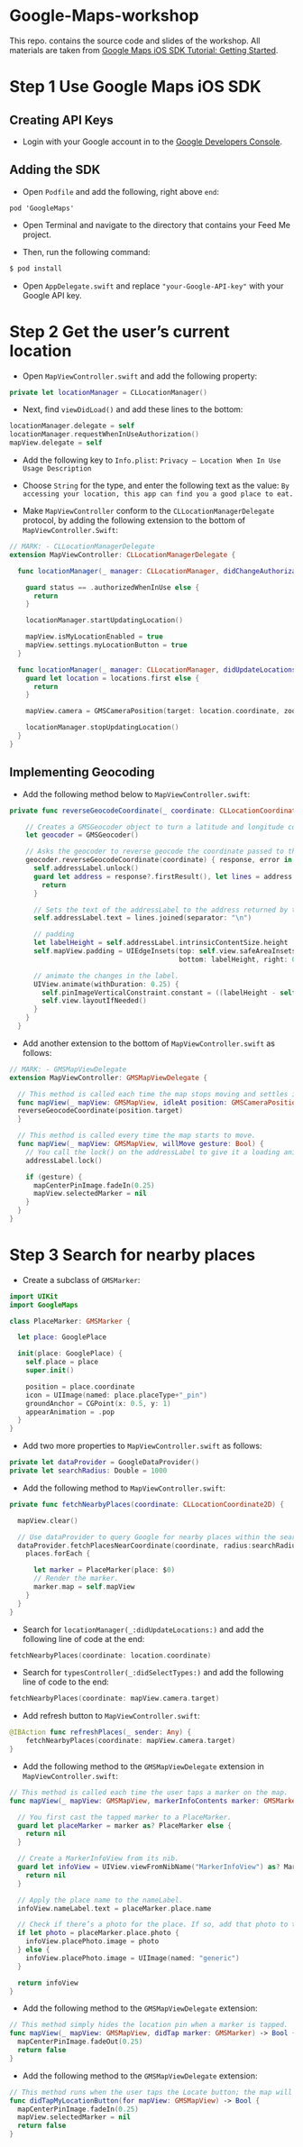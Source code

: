 # Google-Maps-workshop
This repo. contains the source code and slides of the workshop. All materials are taken from [Google Maps iOS SDK Tutorial: Getting Started](https://www.raywenderlich.com/197-google-maps-ios-sdk-tutorial-getting-started).

# Step 1 Use Google Maps iOS SDK
## Creating API Keys
- Login with your Google account in to the [Google Developers Console](https://console.developers.google.com/).

## Adding the SDK
- Open `Podfile` and add the following, right above `end`:

`pod 'GoogleMaps'`

- Open Terminal and navigate to the directory that contains your Feed Me project.

- Then, run the following command:

```bash
$ pod install
```

- Open `AppDelegate.swift` and replace `"your-Google-API-key"` with your Google API key.

# Step 2 Get the user’s current location
- Open `MapViewController.swift` and add the following property:
```swift
private let locationManager = CLLocationManager()
```

- Next, find `viewDidLoad()` and add these lines to the bottom:
```swift
locationManager.delegate = self
locationManager.requestWhenInUseAuthorization()
mapView.delegate = self
```

- Add the following key to `Info.plist`:
`Privacy – Location When In Use Usage Description`

- Choose `String` for the type, and enter the following text as the value:
`By accessing your location, this app can find you a good place to eat.`

- Make `MapViewController` conform to the `CLLocationManagerDelegate` protocol, by adding the following extension to the bottom of `MapViewController.Swift`:
```swift
// MARK: - CLLocationManagerDelegate
extension MapViewController: CLLocationManagerDelegate {

  func locationManager(_ manager: CLLocationManager, didChangeAuthorization status: CLAuthorizationStatus) {

    guard status == .authorizedWhenInUse else {
      return
    }

    locationManager.startUpdatingLocation()

    mapView.isMyLocationEnabled = true
    mapView.settings.myLocationButton = true
  }

  func locationManager(_ manager: CLLocationManager, didUpdateLocations locations: [CLLocation]) {
    guard let location = locations.first else {
      return
    }

    mapView.camera = GMSCameraPosition(target: location.coordinate, zoom: 15, bearing: 0, viewingAngle: 0)

    locationManager.stopUpdatingLocation()
  }
}
```

## Implementing Geocoding
- Add the following method below to `MapViewController.swift`:
```swift
private func reverseGeocodeCoordinate(_ coordinate: CLLocationCoordinate2D) {

    // Creates a GMSGeocoder object to turn a latitude and longitude coordinate into a street address.
    let geocoder = GMSGeocoder()

    // Asks the geocoder to reverse geocode the coordinate passed to the method.
    geocoder.reverseGeocodeCoordinate(coordinate) { response, error in
      self.addressLabel.unlock()
      guard let address = response?.firstResult(), let lines = address.lines else {
        return
      }

      // Sets the text of the addressLabel to the address returned by the geocoder.
      self.addressLabel.text = lines.joined(separator: "\n")

      // padding
      let labelHeight = self.addressLabel.intrinsicContentSize.height
      self.mapView.padding = UIEdgeInsets(top: self.view.safeAreaInsets.top, left: 0,
                                          bottom: labelHeight, right: 0)

      // animate the changes in the label.
      UIView.animate(withDuration: 0.25) {
        self.pinImageVerticalConstraint.constant = ((labelHeight - self.view.safeAreaInsets.top) * 0.5)
        self.view.layoutIfNeeded()
      }
    }
  }
```
- Add another extension to the bottom of `MapViewController.swift` as follows:
```swift
// MARK: - GMSMapViewDelegate
extension MapViewController: GMSMapViewDelegate {

  // This method is called each time the map stops moving and settles in a new position.
  func mapView(_ mapView: GMSMapView, idleAt position: GMSCameraPosition) {
  reverseGeocodeCoordinate(position.target)
  }

  // This method is called every time the map starts to move.
  func mapView(_ mapView: GMSMapView, willMove gesture: Bool) {
    // You call the lock() on the addressLabel to give it a loading animation.
    addressLabel.lock()

    if (gesture) {
      mapCenterPinImage.fadeIn(0.25)
      mapView.selectedMarker = nil
    }
  }
}
```

# Step 3 Search for nearby places
- Create a subclass of `GMSMarker`:
```swift
import UIKit
import GoogleMaps

class PlaceMarker: GMSMarker {

  let place: GooglePlace

  init(place: GooglePlace) {
    self.place = place
    super.init()

    position = place.coordinate
    icon = UIImage(named: place.placeType+"_pin")
    groundAnchor = CGPoint(x: 0.5, y: 1)
    appearAnimation = .pop
  }
}
```

- Add two more properties to `MapViewController.swift` as follows:
```swift
private let dataProvider = GoogleDataProvider()
private let searchRadius: Double = 1000
```

- Add the following method to `MapViewController.swift`:
```swift
private func fetchNearbyPlaces(coordinate: CLLocationCoordinate2D) {

  mapView.clear()

  // Use dataProvider to query Google for nearby places within the searchRadius, filtered to the user’s selected types.
  dataProvider.fetchPlacesNearCoordinate(coordinate, radius:searchRadius, types: searchedTypes) { places in
    places.forEach {

      let marker = PlaceMarker(place: $0)
      // Render the marker.
      marker.map = self.mapView
    }
  }
}
```

- Search for `locationManager(_:didUpdateLocations:)` and add the following line of code at the end:
```swift
fetchNearbyPlaces(coordinate: location.coordinate)
```

- Search for `typesController(_:didSelectTypes:)` and add the following line of code to the end:
```swift
fetchNearbyPlaces(coordinate: mapView.camera.target)
```

- Add refresh button to `MapViewController.swift`:
```swift
@IBAction func refreshPlaces(_ sender: Any) {
    fetchNearbyPlaces(coordinate: mapView.camera.target)
}
```

- Add the following method to the `GMSMapViewDelegate` extension in `MapViewController.swift`:
```swift
// This method is called each time the user taps a marker on the map.
func mapView(_ mapView: GMSMapView, markerInfoContents marker: GMSMarker) -> UIView? {

  // You first cast the tapped marker to a PlaceMarker.
  guard let placeMarker = marker as? PlaceMarker else {
    return nil
  }

  // Create a MarkerInfoView from its nib.
  guard let infoView = UIView.viewFromNibName("MarkerInfoView") as? MarkerInfoView else {
    return nil
  }

  // Apply the place name to the nameLabel.
  infoView.nameLabel.text = placeMarker.place.name

  // Check if there’s a photo for the place. If so, add that photo to the info view. If not, add a generic photo instead.
  if let photo = placeMarker.place.photo {
    infoView.placePhoto.image = photo
  } else {
    infoView.placePhoto.image = UIImage(named: "generic")
  }

  return infoView
}
```

- Add the following method to the `GMSMapViewDelegate` extension:
```swift
// This method simply hides the location pin when a marker is tapped.
func mapView(_ mapView: GMSMapView, didTap marker: GMSMarker) -> Bool {
  mapCenterPinImage.fadeOut(0.25)
  return false
}
```

- Add the following method to the `GMSMapViewDelegate` extension:
```swift
// This method runs when the user taps the Locate button; the map will then center on the user’s location.
func didTapMyLocationButton(for mapView: GMSMapView) -> Bool {
  mapCenterPinImage.fadeIn(0.25)
  mapView.selectedMarker = nil
  return false
}
```
